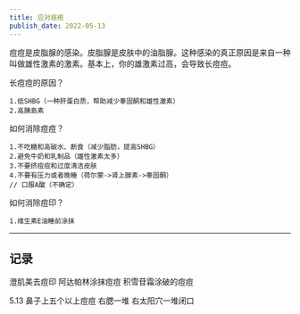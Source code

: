 ```yaml
---
title: 应对痤疮
publish_date: 2022-05-13
---
```


痘痘是皮脂腺的感染。皮脂腺是皮肤中的油脂腺。这种感染的真正原因是来自一种叫做雄性激素的激素。基本上，你的雄激素过高，会导致长痘痘。

长痘痘的原因？

```
1.低SHBG（一种肝蛋白质，帮助减少睾固酮和雄性激素）
2.高胰島素
```

如何消除痘痘？

```
1.不吃糖和高碳水、断食（减少脂肪，提高SHBG）
2.避免牛奶和乳制品（雄性激素太多）
3.不要挤痘痘和过度清洁皮肤
4.不要有压力或者晚睡（荷尔蒙->肾上腺素->睾固酮）
// 口服A酸（不确定）
```

如何消除痘印？

```
1.维生素E油睡前涂抹
```

---

## 记录

澄肌美去痘印
阿达帕林涂抹痘痘
积雪苷霜涂破的痘痘

5.13 鼻子上五个以上痘痘 右腮一堆 右太阳穴一堆闭口

